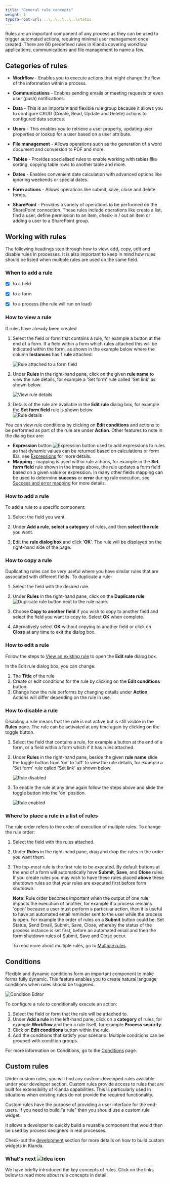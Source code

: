 ```yaml
---
title: "General rule concepts"
weight: 1
typora-root-url: ..\..\..\..\..\static
---
```




Rules are an important component of any process as they can be used to trigger automated actions, requiring minimal user management once created. There are 60 predefined rules in Kianda covering workflow applications, communications and file management to name a few.


## Categories of rules

- **Workflow** - Enables you to execute actions that might change the flow of the information within a process. 

- **Communications** - Enables sending emails or meeting requests or even user (push) notifications.

- **Data** - This is an important and flexible rule group because it allows you to configure CRUD (Create, Read, Update and Delete) actions to configured data sources.

- **Users** - This enables you to retrieve a user property, updating user properties or lookup for a user based on a user attribute.

- **File management** - Allows operations such as the generation of a word document and conversion to PDF and more.

- **Tables** - Provides specialised rules to enable working with tables like sorting, copying table rows to another table and more.

- **Dates** - Enables convenient date calculation with advanced options like ignoring weekends or special dates.

- **Form actions** - Allows operations like submit, save, close and delete forms. 

- **SharePoint** - Provides a variety of operations to be performed on the SharePoint connection. These rules include operations like create a list, find a user, define permission to an item, check-in / out an item or adding a user to a SharePoint group.

  

## Working with rules
The following headings step through how to view, add, copy, edit and disable rules in processes. It is also important to keep in mind how rules should be listed when multiple rules are used on the same field.

### When to add a rule

- [x] to a field

- [x] to a form 

- [x] to a process (the rule will run on load)



### How to view a rule

If rules have already been created 

1. Select the field or form that contains a rule, for example a button at the end of a form. If a field within a form which rules attached this will be indicated within the form, as shown in the example below where the column **Instances** has **1 rule** attached.

   ![Rule attached to a form field](/images/rule-on-a-field.jpg)

2. Under **Rules** in the right-hand pane, click on the given **rule name** to view the rule details, for example a 'Set form' rule called 'Set link' as shown below.

   ![View rule details](/images/view-rule.jpg)

3. Details of the rule are available in the **Edit rule** dialog box, for example the **Set form field** rule is shown below.  
   ![Rule details](/images/rule-details-examples.jpg)

You can view rule conditions by clicking on **Edit conditions** and actions to be performed as part of the rule are under **Action**. Other features to note in the dialog box are:

- **Expression** button ![Expression button](/images/ellipsis_frame.png) used to add expressions to rules so that dynamic values can be returned based on calculations or form IDs, see [Expressions](/docs/platform/rules/general/expression-builder/) for more details.
- **Mapping** - mapping is used within rule actions, for example in the **Set form field** rule shown in the image above, the rule updates a form field based on a given value or expression. In many other fields mapping can be used to determine **success** or **error** during rule execution, see [Success and error mapping](/docs/platform/rules/general/success-error-mapping/) for more details. 



### How to add a rule

To add a rule to a specific component:

1. Select the field you want.

2. Under **Add a rule**, **select a category** of rules, and then **select the rule** you want.

3. Edit the **rule dialog box** and click '**OK**'. The rule will be displayed on the right-hand side of the page.



### How to copy a rule

Duplicating rules can be very useful where you have similar rules that are associated with different fields. To duplicate a rule:

1. Select the field with the desired rule.

2. Under **Rules** in the right-hand pane, click on the **Duplicate rule** ![Duplicate rule](/images/duplicate-rule.jpg) button next to the rule name.

3. Choose **Copy to another field** if you wish to copy to another field and select the field you want to copy to. Select **OK** when complete.

4. Alternatively select **OK** without copying to another field or click on **Close** at any time to exit the dialog box.



### How to edit a rule

Follow the steps to [View an existing rule](#how-to-view-a-rule) to open the **Edit rule** dialog box.

In the Edit rule dialog box, you can change:

1. The **Title** of the rule
2. Create or edit conditions for the rule by clicking on the **Edit conditions** button.
3. Change how the rule performs by changing details under **Action**. Actions will differ depending on the rule in use.



### How to disable a rule

Disabling a rule means that the rule is not active but is still visible in the **Rules** pane. The rule can be activated at any time again by clicking on the toggle button.

1. Select the field that contains a rule, for example a button at the end of a form, or a field within a form which if it has rules attached.

2. Under **Rules** in the right-hand pane, beside the given **rule name** slide the toggle button from 'on' to 'off' to view the rule details, for example a 'Set form' rule called 'Set link' as shown below.

   ![Rule disabled](/images/rule-disabled.jpg)

3. To enable the rule at any time again follow the steps above and slide the toggle button into the 'on' position.

   ![Rule enabled](/images/rule-enabled.jpg)



### Where to place a rule in a list of rules

The rule order refers to the order of execution of multiple rules. To change the rule order:

1. Select the field with the rules attached.

2. Under **Rules** in the right-hand pane, drag and drop the rules in the order you want them.

3. The top-most rule is the first rule to be executed. By default buttons at the end of a form will automatically have **Submit**, **Save**, and **Close** rules. If you create rules you may wish to have these rules placed **above** these shutdown rules so that your rules are executed first before form shutdown.

   **Note:** Rule order becomes important when the output of one rule impacts the execution of another, for example if a process remains 'open' because a user must perform a particular action, then it is useful to have an automated email reminder sent to the user while the process is open. For example 
   the order of rules on a **Submit** button could be: Set Status, Send Email, Submit, Save, Close, whereby the status of the process instance is set first, before an automated email and then the form shutdown rules of Submit, Save and Close occur.

   To read more about multiple rules, go to [Multiple rules](/docs/platform/rules/general/multiple-rules/).
   
   

## Conditions

Flexible and dynamic conditions form an important component to make forms fully dynamic. This feature enables you to create natural language conditions when rules should be triggered.

![Condition Editor](/images/condition-editor.png)

To configure a rule to conditionally execute an action:

1. Select the field or form that the rule will be attached to. 
2. Under **Add a rule** in the left-hand pane, click on a **category** of rules, for example **Workflow** and then a rule itself, for example **Process security**.
3. Click on **Edit conditions** button within the rule.
4. Add the conditions that satisfy your scenario. Multiple conditions can be grouped with condition groups.

For more information on Conditions, go to the [Conditions](/docs/platform/rules/general/add-conditions/) page.



## Custom rules

Under custom rules, you will find any custom-developed rules available under your developer section. Custom rules provide access to rules that are built for extensibility of Kianda capabilities. This is particularly used in situations when existing rules do not provide the required functionality.

Custom rules have the purpose of providing a user interface for the end-users. If you need to build "a rule" then you should use a custom rule widget.

It allows a developer to quickly build a reusable component that would then be used by process designers in real processes.

Check-out the [development](/docs/getting-started/welcome/low-code/) section for more details on how to build custom widgets in Kianda.



### What's next  ![Idea icon](/images/18.png) ###

We have briefly introduced the key concepts of rules. Click on the links below to read more about rule concepts in detail:

